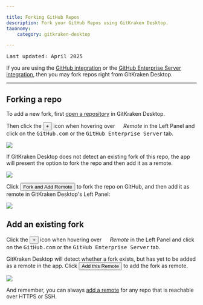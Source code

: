 ```yaml
---

title: Forking GitHub Repos
description: Fork your GitHub Repos using GitKraken Desktop.
taxonomy:
    category: gitkraken-desktop

---
```

<kbd>Last updated: April 2025</kbd>

If you are using the [GitHub integration](/gitkraken-desktop/github-gitkraken-desktop/) or the [GitHub Enterprise Server integration](/integrations/github-enterprise/), then you may fork repos right from GitKraken Desktop.

***
## Forking a repo
To add a new fork, first [open a repository](/working-with/open-clone-init/#opening-an-existing-project) in GitKraken Desktop.

Then click the <button class='button button--success button--ui button--nolink'>+</button> icon when hovering over <em class='context-menu'><img src='/wp-content/uploads/gk-remote-icon.svg' style='height:1em;'> Remote</em> in the Left Panel and click on the <kbd>GitHub.com</kbd> or the <kbd>GitHub Enterprise Server</kbd> tab.

<img src="/wp-content/uploads/add-remote.png" srcset="/wp-content/uploads/add-remote@2x.png" class="help-center-img img-bordered">

If GitKraken Desktop does not detect an existing fork of this repo, the app will present the option to fork the repo and then add it as a remote.

<img src="/wp-content/uploads/fork-github-2025.png" srcset="/wp-content/uploads/fork-github-2025@2x.png" class="help-center-img img-bordered">

Click <button class='button button--success button--ui button--nolink'>Fork and Add Remote</button> to fork the repo on GitHub, and then add it as remote in GitKraken Desktop's Left Panel:

<img src="/wp-content/uploads/add-fork-2025.png" srcset="/wp-content/uploads/add-fork-2025@2x.png" class="help-center-img img-bordered">

## Add an existing fork

Click the <button class='button button--success button--ui button--nolink'>+</button> icon when hovering over <em class='context-menu'><img src='/wp-content/uploads/gk-remote-icon.svg' style='height:1em;'> Remote</em> in the Left Panel and click on the <kbd>GitHub.com</kbd> or the <kbd>GitHub Enterprise Server</kbd> tab.

GitKraken Desktop will detect whether a fork exists, but has yet to be added as a remote in the app. Click <button class='button button--success button--ui button--nolink'>Add this Remote</button> to add the fork as remote.

<img src="/wp-content/uploads/detect-fork.png" srcset="/wp-content/uploads/detect-fork@2x.png" class="help-center-img img-bordered">

And remember, you can always [add a remote](/working-with/pushing-and-pulling/#adding-remotes) for any repo that is reachable over HTTPS or SSH. 



